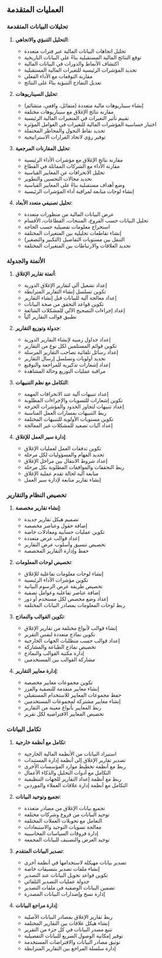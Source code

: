 ## العمليات المتقدمة

### تحليلات البيانات المتقدمة
1. **التحليل التنبؤي والاتجاهي**:
   - تحليل اتجاهات البيانات المالية عبر فترات متعددة
   - توقع النتائج المالية المستقبلية بناءً على البيانات التاريخية
   - اكتشاف الأنماط والدورات في البيانات المالية
   - تحديد المؤشرات الرئيسية للتغيرات المالية المستقبلية
   - مقارنة التوقعات مع الأداء الفعلي
   - تعديل النماذج التنبؤية بناءً على النتائج

2. **تحليل السيناريوهات**:
   - إنشاء سيناريوهات مالية متعددة (متفائل، واقعي، متشائم)
   - مقارنة نتائج الإغلاق مع سيناريوهات مختلفة
   - تقييم تأثير التغيرات في المتغيرات المالية الرئيسية
   - اختبار حساسية المؤشرات المالية للتغيرات في العوامل المؤثرة
   - تحديد نقاط التحول والمخاطر المحتملة
   - توفير رؤى لاتخاذ القرارات الاستراتيجية

3. **تحليل المقارنات المرجعية**:
   - مقارنة نتائج الإغلاق مع مؤشرات الأداء الرئيسية
   - مقارنة الأداء مع الشركات المماثلة في القطاع
   - تحليل الانحرافات عن المعايير القياسية
   - تحديد مجالات التحسين والتطوير
   - وضع أهداف مستقبلية بناءً على المعايير القياسية
   - إنشاء لوحات متابعة لمراقبة أداء المؤشرات الرئيسية

4. **تحليل تصنيفي متعدد الأبعاد**:
   - عرض البيانات المالية من منظورات متعددة
   - تحليل البيانات حسب الفروع، المنتجات، القطاعات، الأقسام
   - استخراج معلومات تفصيلية حسب الحاجة
   - إنشاء تقاطعات تحليلية بين المتغيرات المختلفة
   - التنقل بين مستويات التفاصيل (التكبير والتصغير)
   - تحديد العلاقات والارتباطات بين المتغيرات المختلفة

### الأتمتة والجدولة
1. **أتمتة تقارير الإغلاق**:
   - إعداد تشغيل آلي لتقارير الإغلاق الدورية
   - تكوين تسلسل إنشاء التقارير المترابطة
   - إعداد معالجة آلية للبيانات قبل إنشاء التقارير
   - تكوين قواعد التحقق من صحة البيانات
   - إعداد إجراءات التصحيح الآلي للمشكلات الشائعة
   - تطبيق قوالب التقارير آلياً

2. **جدولة وتوزيع التقارير**:
   - إعداد جداول زمنية لإنشاء التقارير الدورية
   - تكوين قوائم المستلمين لكل نوع من التقارير
   - إعداد رسائل تلقائية تصاحب التقارير المرسلة
   - تحديد أولويات وتسلسل إرسال التقارير
   - إعداد إشعارات تذكيرية للمراجعة والتوقيع
   - مراقبة عمليات التوزيع وحالة المشاهدة

3. **التكامل مع نظم التنبيهات**:
   - إعداد تنبيهات آلية عند الانحرافات المهمة
   - تكوين إشعارات للتسويات والإجراءات المطلوبة
   - إعداد تنبيهات لتجاوز الحدود والمؤشرات الحرجة
   - ربط التنبيهات بمسارات العمل المناسبة
   - تكوين مستويات الأولوية للتنبيهات المختلفة
   - إعداد آليات تصعيد للمشكلات غير المعالجة

4. **إدارة سير العمل للإغلاق**:
   - تكوين تدفقات العمل لعمليات الإغلاق
   - تحديد المهام والمسؤوليات لكل مرحلة
   - إعداد شروط الانتقال بين مراحل الإغلاق
   - ربط التحققات والموافقات المطلوبة بكل مرحلة
   - متابعة آلية لحالة تقدم عملية الإغلاق
   - إنشاء تقارير متابعة لإدارة سير العمل

### تخصيص النظام والتقارير
1. **إنشاء تقارير مخصصة**:
   - تصميم هيكل تقارير جديدة
   - إضافة حقول وعناصر مخصصة
   - تكوين عمليات حسابية ومعادلات خاصة
   - إعداد قوالب عرض متعددة
   - تخصيص تنسيق وأسلوب عرض التقارير
   - حفظ وإدارة التقارير المخصصة

2. **تخصيص لوحات المعلومات**:
   - إنشاء لوحات معلومات تفاعلية للإغلاق
   - تكوين مؤشرات الأداء الرئيسية
   - تخصيص طريقة عرض الرسوم البيانية
   - إضافة عناصر تفاعلية وعوامل تصفية
   - إعداد وضع مخصص لكل مستخدم أو دور
   - ربط لوحات المعلومات بمصادر البيانات المختلفة

3. **تكوين القوالب والنماذج**:
   - إنشاء قوالب لأنواع مختلفة من تقارير الإغلاق
   - تكوين نماذج متعددة لنفس التقرير
   - إعداد قوالب حسب متطلبات الجهات الخارجية
   - تخصيص نماذج الطباعة والمشاركة
   - إدارة مكتبة القوالب والنماذج
   - مشاركة القوالب بين المستخدمين

4. **إدارة معايير التقارير**:
   - تكوين مجموعات معايير مخصصة
   - إنشاء معايير متقدمة للتصفية والفرز
   - حفظ مجموعات المعايير للاستخدام المستقبلي
   - إنشاء معايير مشتركة لمجموعات المستخدمين
   - ربط المعايير بأنواع معينة من التقارير
   - تخصيص المعايير الافتراضية لكل تقرير

### تكامل البيانات
1. **تكامل مع أنظمة خارجية**:
   - استيراد البيانات من الأنظمة المالية الخارجية
   - تصدير تقارير الإغلاق إلى أنظمة إدارة المستندات
   - ربط مع أنظمة تخطيط موارد المؤسسات الأخرى
   - التكامل مع أدوات التحليل والذكاء الأعمال
   - ربط مع أنظمة إعداد التقارير للجهات التنظيمية
   - التكامل مع أنظمة إدارة علاقات العملاء والموردين

2. **تجميع وتوحيد البيانات**:
   - تجميع بيانات الإغلاق من مصادر متعددة
   - توحيد البيانات من فروع وشركات مختلفة
   - التعامل مع تحويلات العملات المختلفة
   - معالجة تسويات التوحيد والاستبعادات
   - إدارة فروقات السياسات المحاسبية
   - توحيد العرض والتصنيف للبيانات المجمعة

3. **تصدير البيانات المتقدم**:
   - تصدير بيانات مهيكلة لاستخدامها في أنظمة أخرى
   - إنشاء ملفات تصدير بتنسيقات خاصة
   - تكوين قواعد تحويل البيانات عند التصدير
   - جدولة عمليات التصدير التلقائي
   - تضمين البيانات الوصفية في ملفات التصدير
   - إدارة نسخ وإصدارات البيانات المصدرة

4. **إدارة مراجع البيانات**:
   - ربط تقارير الإغلاق بمصادر البيانات الأصلية
   - إنشاء هيكل علاقات بين التقارير المختلفة
   - تتبع مصدر البيانات في كل جزء من التقرير
   - توفير إمكانية الوصول السريع للبيانات التفصيلية
   - توثيق مصادر البيانات والافتراضات المستخدمة
   - إدارة سلسلة المراجع بين التقارير المترابطة 